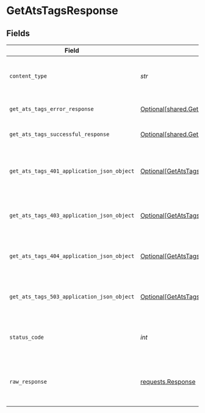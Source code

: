 # GetAtsTagsResponse


## Fields

| Field                                                                                                | Type                                                                                                 | Required                                                                                             | Description                                                                                          |
| ---------------------------------------------------------------------------------------------------- | ---------------------------------------------------------------------------------------------------- | ---------------------------------------------------------------------------------------------------- | ---------------------------------------------------------------------------------------------------- |
| `content_type`                                                                                       | *str*                                                                                                | :heavy_check_mark:                                                                                   | HTTP response content type for this operation                                                        |
| `get_ats_tags_error_response`                                                                        | [Optional[shared.GetAtsTagsErrorResponse]](../../models/shared/getatstagserrorresponse.md)           | :heavy_minus_sign:                                                                                   | GET /ats/tags Error response                                                                         |
| `get_ats_tags_successful_response`                                                                   | [Optional[shared.GetAtsTagsSuccessfulResponse]](../../models/shared/getatstagssuccessfulresponse.md) | :heavy_minus_sign:                                                                                   | GET /ats/tags Successful response                                                                    |
| `get_ats_tags_401_application_json_object`                                                           | [Optional[GetAtsTags401ApplicationJSON]](../../models/operations/getatstags401applicationjson.md)    | :heavy_minus_sign:                                                                                   | Returned when the authentication header was invalid or missing.                                      |
| `get_ats_tags_403_application_json_object`                                                           | [Optional[GetAtsTags403ApplicationJSON]](../../models/operations/getatstags403applicationjson.md)    | :heavy_minus_sign:                                                                                   | Returned when the passed integration is inactive.                                                    |
| `get_ats_tags_404_application_json_object`                                                           | [Optional[GetAtsTags404ApplicationJSON]](../../models/operations/getatstags404applicationjson.md)    | :heavy_minus_sign:                                                                                   | Returned when a requested resource is not found.                                                     |
| `get_ats_tags_503_application_json_object`                                                           | [Optional[GetAtsTags503ApplicationJSON]](../../models/operations/getatstags503applicationjson.md)    | :heavy_minus_sign:                                                                                   | Returned when no sync has finished successfully yet                                                  |
| `status_code`                                                                                        | *int*                                                                                                | :heavy_check_mark:                                                                                   | HTTP response status code for this operation                                                         |
| `raw_response`                                                                                       | [requests.Response](https://requests.readthedocs.io/en/latest/api/#requests.Response)                | :heavy_minus_sign:                                                                                   | Raw HTTP response; suitable for custom response parsing                                              |